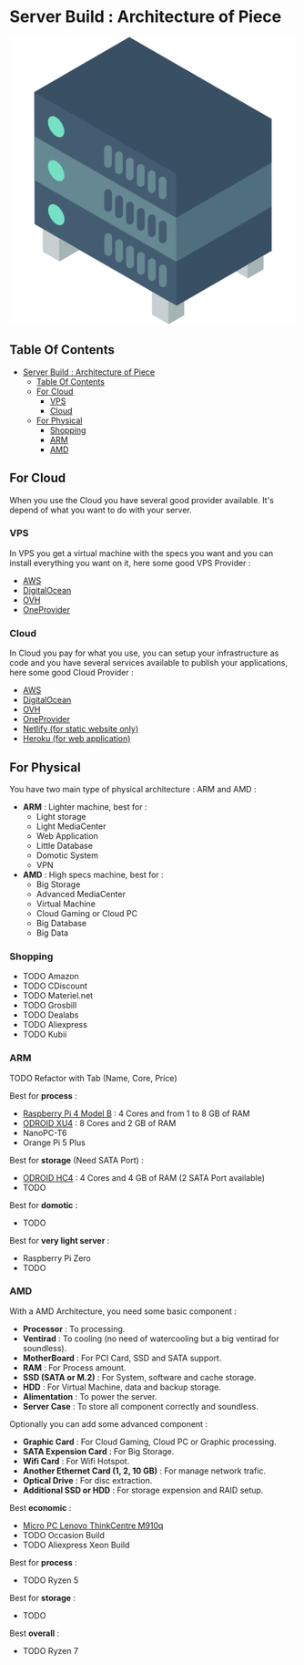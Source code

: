 # Server Build : Architecture of Piece

![Icon](../icon.png)

## Table Of Contents

- [Server Build : Architecture of Piece](#server-build--architecture-of-piece)
  - [Table Of Contents](#table-of-contents)
  - [For Cloud](#for-cloud)
    - [VPS](#vps)
    - [Cloud](#cloud)
  - [For Physical](#for-physical)
    - [Shopping](#shopping)
    - [ARM](#arm)
    - [AMD](#amd)

## For Cloud

When you use the Cloud you have several good provider available. It's depend of what you want to do with your server.

### VPS

In VPS you get a virtual machine with the specs you want and you can install everything you want on it, here some good VPS Provider :

- [AWS](https://aws.amazon.com/fr/)
- [DigitalOcean](https://www.digitalocean.com/)
- [OVH](https://www.ovhcloud.com/en/)
- [OneProvider](https://oneprovider.com/)

### Cloud

In Cloud you pay for what you use, you can setup your infrastructure as code and you have several services available to publish your applications, here some good Cloud Provider :

- [AWS](https://aws.amazon.com/fr/)
- [DigitalOcean](https://www.digitalocean.com/)
- [OVH](https://www.ovhcloud.com/en/)
- [OneProvider](https://oneprovider.com/)
- [Netlify (for static website only)](https://www.netlify.com/)
- [Heroku (for web application)](https://www.heroku.com/)

## For Physical

You have two main type of physical architecture : ARM and AMD :

- **ARM** : Lighter machine, best for :
  - Light storage
  - Light MediaCenter
  - Web Application
  - Little Database
  - Domotic System
  - VPN
- **AMD** : High specs machine, best for :
  - Big Storage
  - Advanced MediaCenter
  - Virtual Machine
  - Cloud Gaming or Cloud PC
  - Big Database
  - Big Data

### Shopping

- TODO Amazon
- TODO CDiscount
- TODO Materiel.net
- TODO Grosbill
- TODO Dealabs
- TODO Aliexpress
- TODO Kubii

### ARM

TODO Refactor with Tab (Name, Core, Price)

Best for **process** :

- [Raspberry Pi 4 Model B](https://www.raspberrypi.com/products/raspberry-pi-4-model-b/) : 4 Cores and from 1 to 8 GB of RAM
- [ODROID XU4](https://www.kubii.fr/odroid/2101-carte-odroid-xu4-avec-heat-sink-kubii-3272496009844.html) : 8 Cores and 2 GB of RAM
- NanoPC-T6
- Orange Pi 5 Plus

Best for **storage** (Need SATA Port) :

- [ODROID HC4](https://www.kubii.fr/cartes-odroid/3162-odroid-hc4-3272496304932.html) : 4 Cores and 4 GB of RAM (2 SATA Port available)
- TODO

Best for **domotic** :

- TODO

Best for **very light server** :

- Raspberry Pi Zero
- TODO

### AMD

With a AMD Architecture, you need some basic component :

- **Processor** : To processing.
- **Ventirad** : To cooling (no need of watercooling but a big ventirad for soundless).
- **MotherBoard** : For PCI Card, SSD and SATA support.
- **RAM** : For Process amount.
- **SSD (SATA or M.2)** : For System, software and cache storage.
- **HDD** : For Virtual Machine, data and backup storage.
- **Alimentation** : To power the server.
- **Server Case** : To store all component correctly and soundless.

Optionally you can add some advanced component :

- **Graphic Card** : For Cloud Gaming, Cloud PC or Graphic processing.
- **SATA Expension Card** : For Big Storage.
- **Wifi Card** : For Wifi Hotspot.
- **Another Ethernet Card (1, 2, 10 GB)** : For manage network trafic.
- **Optical Drive** : For disc extraction.
- **Additional SSD or HDD** : For storage expension and RAID setup.

Best **economic** :

- [Micro PC Lenovo ThinkCentre M910q](https://www.ebay.fr/itm/285049305285?hash=item425e4338c5:g:EdcAAOSw8LRjfi9z&amdata=enc)
- TODO Occasion Build
- TODO Aliexpress Xeon Build

Best for **process** :

- TODO Ryzen 5

Best for **storage** :

- TODO

Best **overall** :

- TODO Ryzen 7

